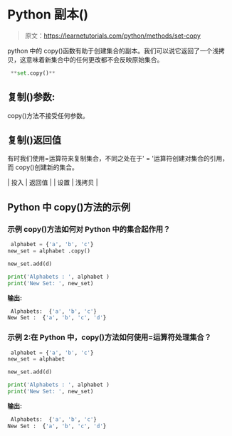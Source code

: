 # Python 副本()

> 原文：<https://learnetutorials.com/python/methods/set-copy>

python 中的 copy()函数有助于创建集合的副本。我们可以说它返回了一个浅拷贝，这意味着新集合中的任何更改都不会反映原始集合。

```py
 **set.copy()** 

```

## 复制()参数:

copy()方法不接受任何参数。

## 复制()返回值

有时我们使用=运算符来复制集合，不同之处在于' = '运算符创建对集合的引用，而 copy()创建新的集合。

| 投入 | 返回值 |
| 设置 | 浅拷贝 |

## Python 中 copy()方法的示例

### 示例 copy()方法如何对 Python 中的集合起作用？

```py
 alphabet = {'a', 'b', 'c'}
new_set = alphabet .copy()

new_set.add(d)

print('Alphabets : ', alphabet )
print('New Set: ', new_set) 

```

**输出:**

```py
 Alphabets:  {'a', 'b', 'c'}
New Set :  {'a', 'b', 'c', 'd'} 
```

### 示例 2:在 Python 中，copy()方法如何使用=运算符处理集合？

```py
 alphabet = {'a', 'b', 'c'}
new_set = alphabet

new_set.add(d)

print('Alphabets : ', alphabet )
print('New Set: ', new_set) 

```

**输出:**

```py
 Alphabets:  {'a', 'b', 'c'}
New Set :  {'a', 'b', 'c', 'd'} 
```